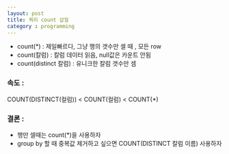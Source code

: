 ```yaml
---
layout: post
title: 쿼리 count 삽질
category : programming
---
```


- count(*) : 제일빠르다, 그냥 행의 갯수만 셀 때 , 모든 row
- count(칼럼) : 칼럼 데이터 읽음,  null값은 카운트 안됨
- count(distinct 칼럼) : 유니크한 칼럼 갯수만 셈

### 속도 : 
COUNT(DISTINCT(컬럼))  < COUNT(컬럼) < COUNT(*)

### 결론 : 
- 행만 셀때는 count(*)을 사용하자
- group by 할 때 중복값 제거하고 싶으면 COUNT(DISTINCT 칼럼 이름) 사용하자
